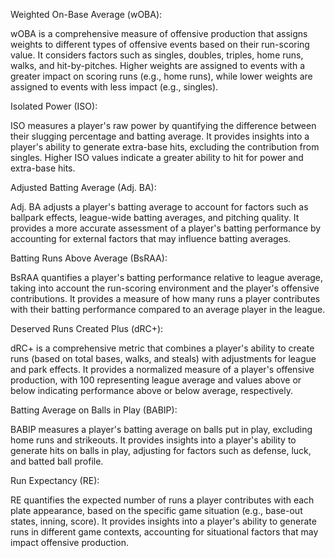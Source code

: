 Weighted On-Base Average (wOBA):

wOBA is a comprehensive measure of offensive production that assigns weights to different types of offensive events based on their run-scoring value.
It considers factors such as singles, doubles, triples, home runs, walks, and hit-by-pitches.
Higher weights are assigned to events with a greater impact on scoring runs (e.g., home runs), while lower weights are assigned to events with less impact (e.g., singles).

Isolated Power (ISO):

ISO measures a player's raw power by quantifying the difference between their slugging percentage and batting average.
It provides insights into a player's ability to generate extra-base hits, excluding the contribution from singles.
Higher ISO values indicate a greater ability to hit for power and extra-base hits.

Adjusted Batting Average (Adj. BA):

Adj. BA adjusts a player's batting average to account for factors such as ballpark effects, league-wide batting averages, and pitching quality.
It provides a more accurate assessment of a player's batting performance by accounting for external factors that may influence batting averages.

Batting Runs Above Average (BsRAA):

BsRAA quantifies a player's batting performance relative to league average, taking into account the run-scoring environment and the player's offensive contributions.
It provides a measure of how many runs a player contributes with their batting performance compared to an average player in the league.

Deserved Runs Created Plus (dRC+):

dRC+ is a comprehensive metric that combines a player's ability to create runs (based on total bases, walks, and steals) with adjustments for league and park effects.
It provides a normalized measure of a player's offensive production, with 100 representing league average and values above or below indicating performance above or below average, respectively.

Batting Average on Balls in Play (BABIP):

BABIP measures a player's batting average on balls put in play, excluding home runs and strikeouts.
It provides insights into a player's ability to generate hits on balls in play, adjusting for factors such as defense, luck, and batted ball profile.

Run Expectancy (RE):

RE quantifies the expected number of runs a player contributes with each plate appearance, based on the specific game situation (e.g., base-out states, inning, score).
It provides insights into a player's ability to generate runs in different game contexts, accounting for situational factors that may impact offensive production.



